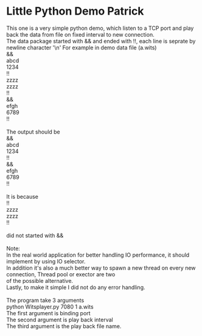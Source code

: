 # Little Python Demo Patrick

This one is a very simple python demo, which listen to a TCP port and play back the data from file on fixed interval 
to new connection.<br>
The data package started with && and ended with !!, each line is seprate by newline character '\n'
For example in demo data file (a.wits)<br>
&&<br>
abcd<br>
1234<br>
!!<br>
zzzz<br>
zzzz<br>
!!<br>
&&<br>
efgh<br>
6789<br>
!!<br>
<br>
The output should be<br> 
&&<br>
abcd<br>
1234<br>
!!<br>
&&<br>
efgh<br>
6789<br>
!!<br>
<br>
It is because <br>
!!<br>
zzzz<br>
zzzz<br>
!!<br>
<br>
did not started with &&<br>
<br>
Note:<br>
In the real world application for better handling IO performance, it should implement by using IO selector.<br>
In addition it's also a much better way to spawn a new thread on every new connection, Thread pool or exector are two<br>
of the possible alternative.<br>
Lastly, to make it simple I did not do any error handling.<br>
<br>
The program take 3 arguments <br>
python Witsplayer.py 7080  1 a.wits  <br>
The first argument is binding port<br>
The second argument is play back interval<br>
The third argument is the play back file name.<br>


